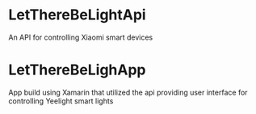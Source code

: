 # LetThereBeLightApi
An API for controlling Xiaomi smart devices
# LetThereBeLighApp
App build using Xamarin that utilized the api providing user interface for controlling Yeelight smart lights

